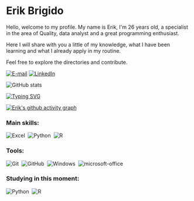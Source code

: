 # Erik Brigido

Hello, welcome to my profile.
My name is Erik, I'm 26 years old, a specialist in the area of ​​Quality, data analyst and a great programming enthusiast.

Here I will share with you a little of my knowledge, what I have been learning and what I already apply in my routine.

Feel free to explore the directories and contribute.


[![E-mail](https://img.shields.io/badge/-Email-000?style=for-the-badge&logo=microsoft-outlook&logoColor=0000&color:fff)](mailto:Erikbrigido@hotmail.com)
[![LinkedIn](https://img.shields.io/badge/-LinkedIn-000?style=for-the-badge&logo=linkedin&logoColor=0000CD&color:FFF)](https://www.linkedin.com/in/alvesquality/)

![GitHub stats](https://github-readme-stats-git-masterrstaa-rickstaa.vercel.app/api?username=ErikBrigido&hide_title=true&show_icons=true&include_all_commits=false&count_private=true&line_height=25&hide=issues&bg_color=0&title_color=008000&text_color=000&border_radius=000&border_color=000&icon_color=000&theme=jolly)

[![Typing SVG](https://readme-typing-svg.herokuapp.com/?color=000&size=35&center=true&vCenter=true&width=1000&lines=Nice+to+meet+you,+my+name+is+Erik;Welcome+to+my+GitHub+Profile!:%29)](https://git.io/typing-svg)

[![Erik's github activity graph](https://github-readme-activity-graph.vercel.app/graph?username=ErikBrigido&bg_color=0d1117&color=6695b2&line=ffffff&point=ff0000&area=true&hide_border=true)](https://github.com/ashutosh00710/github-readme-activity-graph)

### Main skills:

![Excel](https://img.shields.io/badge/MariaDB-0D1117?style=for-the-badge&logo=MariaDB&logoColor=1572B6&labelColor=0D1117)&nbsp;
![Python](https://img.shields.io/badge/Python-14354C?style=for-the-badge&logo=python&logoColor=white)&nbsp; 
![R]((https://img.shields.io/badge/R-14354C?style=for-the-badge&logo=R&logoColor=white))&nbsp; 


### Tools:
![Git](https://img.shields.io/badge/-Git-0D1117?style=for-the-badge&logo=git&labelColor=0D1117)&nbsp;
![GitHub](https://img.shields.io/badge/-GitHub-0D1117?style=for-the-badge&logo=github&labelColor=0D1117)&nbsp;
![Windows](https://img.shields.io/badge/-Windows-0D1117?style=for-the-badge&logo=windows&labelColor=0D1117)&nbsp;
![microsoft-office](https://img.shields.io/badge/-microsoft_office-0D1117?style=for-the-badge&logo=microsoft-office&labelColor=0D1117)&nbsp;

  
### Studying in this moment:
![Python](https://img.shields.io/badge/Python-00000F?style=for-the-badge&logo=Python&logoColor=white)&nbsp;
![R]((https://img.shields.io/badge/R-14354C?style=for-the-badge&logo=R&logoColor=white))&nbsp; 
